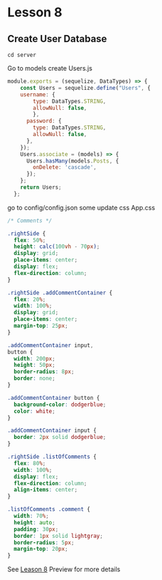 # Lesson 8

## Create User Database

`cd server`

Go to models create Users.js

```javascript
module.exports = (sequelize, DataTypes) => {
    const Users = sequelize.define("Users", {
    username: {
        type: DataTypes.STRING,
        allowNull: false,
        },
      password: {
        type: DataTypes.STRING,
        allowNull: false,
      },
    });
    Users.associate = (models) => {
      Users.hasMany(models.Posts, {
        onDelete: 'cascade',
      });
    };
    return Users;
  };
```

go to config/config.json
some update css
App.css

```css
/* Comments */

.rightSide {
  flex: 50%;
  height: calc(100vh - 70px);
  display: grid;
  place-items: center;
  display: flex;
  flex-direction: column;
}

.rightSide .addCommentContainer {
  flex: 20%;
  width: 100%;
  display: grid;
  place-items: center;
  margin-top: 25px;
}

.addCommentContainer input,
button {
  width: 200px;
  height: 50px;
  border-radius: 8px;
  border: none;
}

.addCommentContainer button {
  background-color: dodgerblue;
  color: white;
}

.addCommentContainer input {
  border: 2px solid dodgerblue;
}

.rightSide .listOfComments {
  flex: 80%;
  width: 100%;
  display: flex;
  flex-direction: column;
  align-items: center;
}

.listOfComments .comment {
  width: 70%;
  height: auto;
  padding: 30px;
  border: 1px solid lightgray;
  border-radius: 5px;
  margin-top: 20px;
}
```

See [Leason 8](https://lesson2.com) Preview for more details
